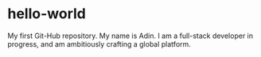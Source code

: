 # hello-world
My first Git-Hub repository.
My name is Adin. I am a full-stack developer in progress, and am ambitiously crafting a global platform. 
